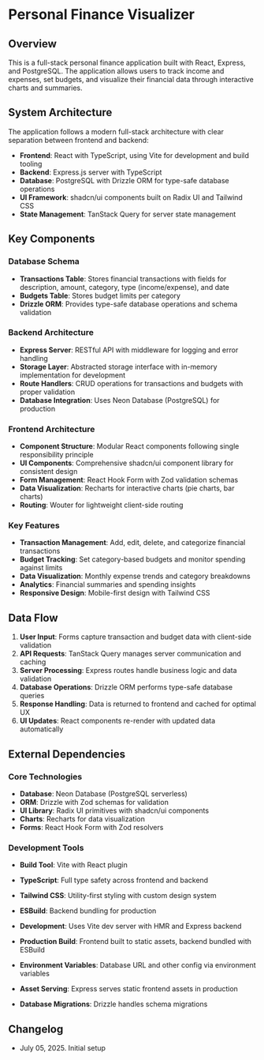 # Personal Finance Visualizer

## Overview

This is a full-stack personal finance application built with React, Express, and PostgreSQL. The application allows users to track income and expenses, set budgets, and visualize their financial data through interactive charts and summaries.

## System Architecture

The application follows a modern full-stack architecture with clear separation between frontend and backend:

- **Frontend**: React with TypeScript, using Vite for development and build tooling
- **Backend**: Express.js server with TypeScript
- **Database**: PostgreSQL with Drizzle ORM for type-safe database operations
- **UI Framework**: shadcn/ui components built on Radix UI and Tailwind CSS
- **State Management**: TanStack Query for server state management

## Key Components

### Database Schema
- **Transactions Table**: Stores financial transactions with fields for description, amount, category, type (income/expense), and date
- **Budgets Table**: Stores budget limits per category
- **Drizzle ORM**: Provides type-safe database operations and schema validation

### Backend Architecture
- **Express Server**: RESTful API with middleware for logging and error handling
- **Storage Layer**: Abstracted storage interface with in-memory implementation for development
- **Route Handlers**: CRUD operations for transactions and budgets with proper validation
- **Database Integration**: Uses Neon Database (PostgreSQL) for production

### Frontend Architecture
- **Component Structure**: Modular React components following single responsibility principle
- **UI Components**: Comprehensive shadcn/ui component library for consistent design
- **Form Management**: React Hook Form with Zod validation schemas
- **Data Visualization**: Recharts for interactive charts (pie charts, bar charts)
- **Routing**: Wouter for lightweight client-side routing

### Key Features
- **Transaction Management**: Add, edit, delete, and categorize financial transactions
- **Budget Tracking**: Set category-based budgets and monitor spending against limits
- **Data Visualization**: Monthly expense trends and category breakdowns
- **Analytics**: Financial summaries and spending insights
- **Responsive Design**: Mobile-first design with Tailwind CSS

## Data Flow

1. **User Input**: Forms capture transaction and budget data with client-side validation
2. **API Requests**: TanStack Query manages server communication and caching
3. **Server Processing**: Express routes handle business logic and data validation
4. **Database Operations**: Drizzle ORM performs type-safe database queries
5. **Response Handling**: Data is returned to frontend and cached for optimal UX
6. **UI Updates**: React components re-render with updated data automatically

## External Dependencies

### Core Technologies
- **Database**: Neon Database (PostgreSQL serverless)
- **ORM**: Drizzle with Zod schemas for validation
- **UI Library**: Radix UI primitives with shadcn/ui components
- **Charts**: Recharts for data visualization
- **Forms**: React Hook Form with Zod resolvers

### Development Tools
- **Build Tool**: Vite with React plugin
- **TypeScript**: Full type safety across frontend and backend
- **Tailwind CSS**: Utility-first styling with custom design system
- **ESBuild**: Backend bundling for production


- **Development**: Uses Vite dev server with HMR and Express backend
- **Production Build**: Frontend built to static assets, backend bundled with ESBuild
- **Environment Variables**: Database URL and other config via environment variables
- **Asset Serving**: Express serves static frontend assets in production
- **Database Migrations**: Drizzle handles schema migrations

## Changelog

- July 05, 2025. Initial setup
